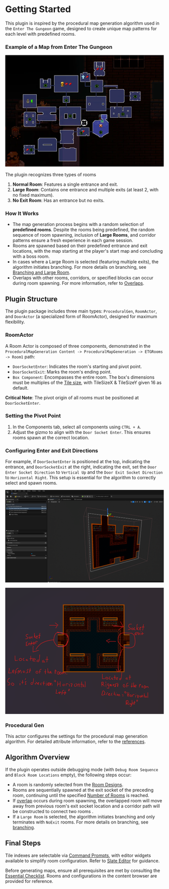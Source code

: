 ﻿# Getting Started

This plugin is inspired by the procedural map generation algorithm used in the `Enter The Gungeon` game, designed to create unique map patterns for each level with predefined rooms.

### Example of a Map from Enter The Gungeon

![Example Map](Images/ExampleMap.png)

The plugin recognizes three types of rooms

1. **Normal Room**: Features a single entrance and exit.
2. **Large Room**: Contains one entrance and multiple exits (at least 2, with no fixed maximum).
3. **No Exit Room**: Has an entrance but no exits.

### How It Works

- The map generation process begins with a random selection of **predefined rooms**. Despite the rooms being predefined, the random sequence of room spawning, inclusion of **Large Rooms**, and corridor patterns ensure a fresh experience in each game session.
- Rooms are spawned based on their predefined entrance and exit locations, with the map starting at the player's start map and concluding with a boss room.
- In cases where a Large Room is selected (featuring multiple exits), the algorithm initiates branching. For more details on branching, see [Branching and Large Room](BranchingAndLargeRoom.md).
- Overlaps with other rooms, corridors, or specified blocks can occur during room spawning. For more information, refer to [Overlaps](Overlaps.md).

## Plugin Structure

The plugin package includes three main types: `ProceduralGen`, `RoomActor`, and `DoorActor` (a specialized form of RoomActor), designed for maximum flexibility.

### RoomActor

A Room Actor is composed of three components, demonstrated in the `ProceduralMapGeneration Content -> ProceduralMapGeneration -> ETGRooms -> Room1` path:

- `DoorSocketEnter`: Indicates the room's starting and pivot point.
- `DoorSocketExit`: Marks the room's ending point.
- `Box Component`: Encompasses the entire room. The box's dimensions must be multiples of the [Tile size](References/ProGenActor.md#general-map-settings-for-procedural-gen), with TileSizeX & TileSizeY given 16 as default.

**Critical Note**: The pivot origin of all rooms must be positioned at `DoorSocketEnter`.

### Setting the Pivot Point

1. In the Components tab, select all components using `CTRL + A`.
2. Adjust the gizmo to align with the `Door Socket Enter`. This ensures rooms spawn at the correct location.

### Configuring Enter and Exit Directions

For example, if `DoorSocketEnter` is positioned at the top, indicating the entrance, and `DoorSocketExit` at the right, indicating the exit, set the `Door Enter Socket Direction` to `Vertical Up` and the `Door Exit Socket Direction` to `Horizontal Right`. This setup is essential for the algorithm to correctly select and spawn rooms.

![Room Configuration Example](Images%2FScreenshot%202024-02-19%20230654.png)

![Room Configuration Example 2](Images%2FScreenshot%202024-02-21%20150647.png)

### Procedural Gen

This actor configures the settings for the procedural map generation algorithm. For detailed attribute information, refer to the [references](References/ProGenActor.md).

## Algorithm Overview

If the plugin operates outside debugging mode (with `Debug Room Sequence` and `Block Room Locations` empty), the following steps occur:

- A room is randomly selected from the [Room Designs](References/ProGenActor.md).
- Rooms are sequentially spawned at the exit socket of the preceding room, continuing until the specified [Number of Rooms](References/ProGenActor.md) is reached.
- If [overlap](Overlaps.md) occurs during room spawning, the overlapped room will move away from previous room's exit socket location and a corridor path will be constructed to connect two rooms .
- If a `Large Room` is selected, the algorithm initiates branching and only terminates with `NoExit` rooms. For more details on branching, see [branching](BranchingAndLargeRoom.md).

## Final Steps

Tile indexes are selectable via [Command Prompts](CommandPrompts.md), with editor widgets available to simplify room configuration. Refer to [Slate Editor](SlateEditor.md) for guidance.

Before generating maps, ensure all prerequisites are met by consulting the [Essential Checklist](EssentialChecklist.md). Rooms and configurations in the content browser are provided for reference.
